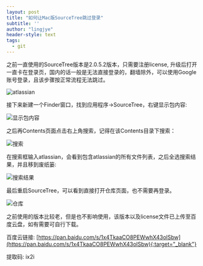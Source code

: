 ```yaml
---
layout: post
title: "如何让Mac版SourceTree跳过登录"
subtitle: ''
author: "lingjye"
header-style: text
tags:
  - git
---
```


之前一直使用的SourceTree版本是2.0.5.2版本，只需要注册license, 升级后打开一直卡在登录页，国内的话一般是无法直接登录的，翻墙除外，可以使用Google账号登录，且该步骤按正常流程无法跳过。

![atlassian](https://raw.githubusercontent.com/lingjye/lingjye.github.io/master/img/sourcetree/atlassian.png)

接下来新建一个Finder窗口，找到应用程序->SourceTree，右键显示包内容:

![显示包内容](https://raw.githubusercontent.com/lingjye/lingjye.github.io/master/img/sourcetree/show_content.png)

之后再Contents页面点击右上角搜索，记得在该Contents目录下搜索：

![搜索](https://raw.githubusercontent.com/lingjye/lingjye.github.io/master/img/sourcetree/search_0.png)

在搜索框输入atlassian，会看到包含atlassian的所有文件列表，之后全选搜索结果，并且移到废纸篓:

![搜索结果](https://raw.githubusercontent.com/lingjye/lingjye.github.io/master/img/sourcetree/search.png)

最后重启SourceTree，可以看到直接打开仓库页面，也不需要再登录。

![仓库](https://raw.githubusercontent.com/lingjye/lingjye.github.io/master/img/sourcetree/menu.png)


之前使用的版本比较老，但是也不影响使用，该版本以及license文件已上传至百度云盘，如有需要可自行下载。

百度云链接: [https://pan.baidu.com/s/1x4TkaaCO8PEWwhX43olSbw](https://pan.baidu.com/s/1x4TkaaCO8PEWwhX43olSbw){:target="_blank"}

提取码: ix2i